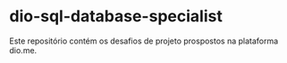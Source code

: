 # dio-sql-database-specialist
Este repositório contém os desafios de projeto prospostos na plataforma dio.me.
